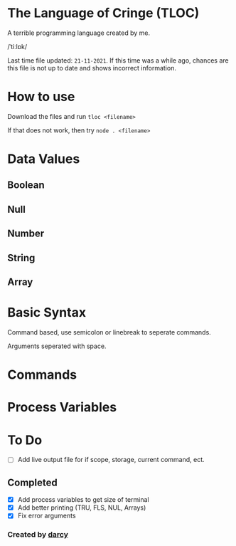 # The Language of Cringe (TLOC)

A terrible programming language created by me.

/ˈtiːlɒk/

Last time file updated: `21-11-2021`.
If this time was a while ago, chances are this file is not up to date and shows incorrect information.

# How to use

Download the files and run `tloc <filename>`

If that does not work, then try `node . <filename>`

# Data Values

## Boolean

## Null

## Number

## String

## Array

# Basic Syntax

Command based, use semicolon or linebreak to seperate commands.

Arguments seperated with space.

# Commands

# Process Variables

# To Do

- [ ] Add live output file for if scope, storage, current command, ect.

## Completed

- [x] Add process variables to get size of terminal
- [x] Add better printing (TRU, FLS, NUL, Arrays)
- [x] Fix error arguments

### Created by [darcy](https://github.com/darccyy)